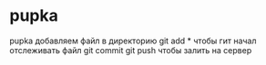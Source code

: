 # pupka
pupka
добавляем файл в директорию
git add * чтобы гит начал отслеживать файл
git commit 
git push чтобы залить на сервер
